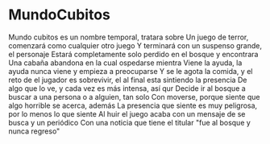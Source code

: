 # MundoCubitos

Mundo cubitos es un nombre temporal,  tratara sobre
Un juego de terror,  comenzará como cualquier otro juego
Y terminará con un suspenso grande, el personaje
Estará completamente solo perdido en el bosque y encontrara
Una cabaña abandona en la cual ospedarse mientra
Viene la ayuda,  la ayuda nunca viene y empieza a preocuparse
Y se le agota la comida, y el reto de el jugador es sobrevivir, el al final esta sintiendo la presencia
De algo que lo ve,  y cada vez es más intensa, así qur
Decide ir al bosque a buscar a una persona o a alguien,  tan solo
Con moverse,  porque siente que algo horrible se acerca, además
La presencia que siente es muy peligrosa,  por lo menos lo que siente
Al huir el juego acaba con un mensaje de se busca y un periódico
Con una noticia que tiene el titular "fue al bosque y nunca regreso"
